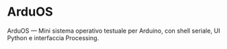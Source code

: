 # ArduOS
ArduOS — Mini sistema operativo testuale per Arduino, con shell seriale, UI Python e interfaccia Processing.
